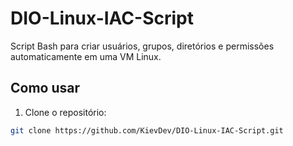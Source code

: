 # DIO-Linux-IAC-Script

Script Bash para criar usuários, grupos, diretórios e permissões automaticamente em uma VM Linux.

## Como usar

1. Clone o repositório:
```bash
git clone https://github.com/KievDev/DIO-Linux-IAC-Script.git
